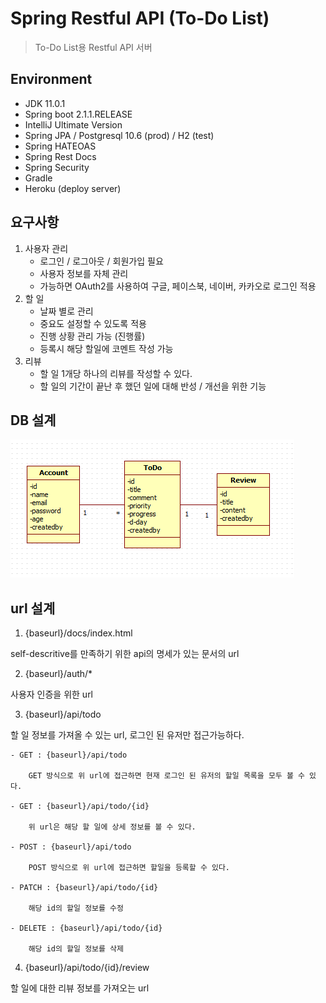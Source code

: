# Spring Restful API (To-Do List)

> To-Do List용 Restful API 서버

## Environment

- JDK 11.0.1
- Spring boot 2.1.1.RELEASE
- IntelliJ Ultimate Version
- Spring JPA / Postgresql 10.6 (prod) / H2 (test)
- Spring HATEOAS
- Spring Rest Docs
- Spring Security
- Gradle
- Heroku (deploy server)

## 요구사항

1. 사용자 관리
    - 로그인 / 로그아웃 / 회원가입 필요
    - 사용자 정보를 자체 관리
    - 가능하면 OAuth2를 사용하여 구글, 페이스북, 네이버, 카카오로 로그인 적용
2. 할 일
    - 날짜 별로 관리
    - 중요도 설정할 수 있도록 적용
    - 진행 상황 관리 가능 (진행률)
    - 등록시 해당 할일에 코멘트 작성 가능
3. 리뷰
    - 할 일 1개당 하나의 리뷰를 작성할 수 있다.
    - 할 일의 기간이 끝난 후 했던 일에 대해 반성 / 개선을 위한 기능

## DB 설계

 ![클래스 다이어그램](document-img/class-diagram.PNG)

## url 설계

1. {baseurl}/docs/index.html

self-descritive를 만족하기 위한 api의 명세가 있는 문서의 url

2. {baseurl}/auth/*

사용자 인증을 위한 url

3. {baseurl}/api/todo

할 일 정보를 가져올 수 있는 url, 로그인 된 유저만 접근가능하다.

    - GET : {baseurl}/api/todo
    
        GET 방식으로 위 url에 접근하면 현재 로그인 된 유저의 할일 목록을 모두 볼 수 있다.
    
    - GET : {baseurl}/api/todo/{id}
    
        위 url은 해당 할 일에 상세 정보를 볼 수 있다.
        
    - POST : {baseurl}/api/todo
    
        POST 방식으로 위 url에 접근하면 할일을 등록할 수 있다.
        
    - PATCH : {baseurl}/api/todo/{id}
    
        해당 id의 할일 정보를 수정
    
    - DELETE : {baseurl}/api/todo/{id}
    
        해당 id의 할일 정보를 삭제

4. {baseurl}/api/todo/{id}/review

할 일에 대한 리뷰 정보를 가져오는 url
